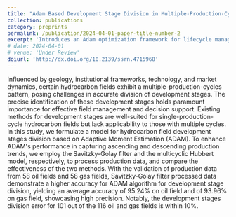 ```yaml
---
title: "Adam Based Development Stage Division in Multiple-Production-Cycles Hydrocarbon Field (Under Review)"  
collection: publications  
category: preprints  
permalink: /publication/2024-04-01-paper-title-number-2
excerpt: 'Introduces an Adam optimization framework for lifecycle management of hydrocarbon fields with multiple production phases.'  
# date: 2024-04-01  
# venue: 'Under Review'  
doiurl: 'http://dx.doi.org/10.2139/ssrn.4715968'  
---
```


Influenced by geology, institutional frameworks, technology, and market dynamics, certain hydrocarbon fields exhibit a multiple-production-cycles pattern, posing challenges in accurate division of development stages. The precise identification of these development stages holds paramount importance for effective field management and decision support. Existing methods for development stages are well-suited for single-production-cycle hydrocarbon fields but lack applicability to those with multiple cycles. In this study, we formulate a model for hydrocarbon field development stages division based on Adaptive Moment Estimation (ADAM). To enhance ADAM's performance in capturing ascending and descending production trends, we employ the Savitzky-Golay filter and the multicyclic Hubbert model, respectively, to process production data, and compare the effectiveness of the two methods. With the validation of production data from 58 oil fields and 58 gas fields, Savitzky-Golay filter processed data demonstrate a higher accuracy for ADAM algorithm for development stage division, yielding an average accuracy of 95.24% on oil field and of 93.96% on gas field, showcasing high precision. Notably, the development stages division error for 101 out of the 116 oil and gas fields is within 10%.

